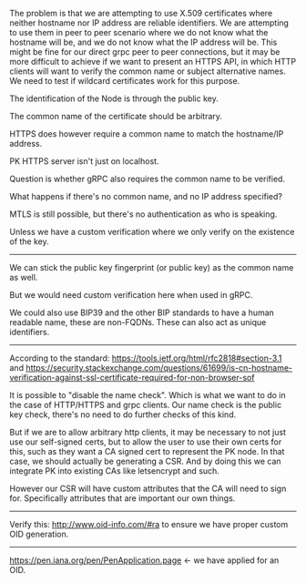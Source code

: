 The problem is that we are attempting to use X.509 certificates where neither hostname nor IP address are reliable identifiers. We are attempting to use them in peer to peer scenario where we do not know what the hostname will be, and we do not know what the IP address will be. This might be fine for our direct grpc peer to peer connections, but it may be more difficult to achieve if we want to present an HTTPS API, in which HTTP clients will want to verify the common name or subject alternative names. We need to test if wildcard certificates work for this purpose.

The identification of the Node is through the public key.

The common name of the certificate should be arbitrary.

HTTPS does however require a common name to match the hostname/IP address.

PK HTTPS server isn't just on localhost.

Question is whether gRPC also requires the common name to be verified.

What happens if there's no common name, and no IP address specified?

MTLS is still possible, but there's no authentication as who is speaking.

Unless we have a custom verification where we only verify on the existence of the key.

---

We can stick the public key fingerprint (or public key) as the common name as well.

But we would need custom verification here when used in gRPC.

We could also use BIP39 and the other BIP standards to have a human readable name, these are non-FQDNs. These can also act as unique identifiers.

---

According to the standard: https://tools.ietf.org/html/rfc2818#section-3.1 and https://security.stackexchange.com/questions/61699/is-cn-hostname-verification-against-ssl-certificate-required-for-non-browser-sof

It is possible to "disable the name check". Which is what we want to do in the case of HTTP/HTTPS and grpc clients. Our name check is the public key check, there's no need to do further checks of this kind.

But if we are to allow arbitrary http clients, it may be necessary to not just use our self-signed certs, but to allow the user to use their own certs for this, such as they want a CA signed cert to represent the PK node. In that case, we should actually be generating a CSR. And by doing this we can integrate PK into existing CAs like letsencrypt and such.

However our CSR will have custom attributes that the CA will need to sign for. Specifically attributes that are important our own things.

---

Verify this: http://www.oid-info.com/#ra to ensure we have proper custom OID generation.

---

https://pen.iana.org/pen/PenApplication.page <- we have applied for an OID.